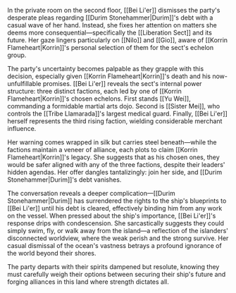 In the private room on the second floor, [[Bei Li'er]] dismisses the party's desperate pleas regarding [[Durim Stonehammer|Durim]]'s debt with a casual wave of her hand. Instead, she fixes her attention on matters she deems more consequential—specifically the [[Liberation Sect]] and its future. Her gaze lingers particularly on [[Nilo]] and [[Gio]], aware of [[Korrin Flameheart|Korrin]]'s personal selection of them for the sect's echelon group.

The party's uncertainty becomes palpable as they grapple with this decision, especially given [[Korrin Flameheart|Korrin]]'s death and his now-unfulfillable promises. [[Bei Li'er]] reveals the sect's internal power structure: three distinct factions, each led by one of [[Korrin Flameheart|Korrin]]'s chosen echelons. First stands [[Yu Wei]], commanding a formidable martial arts dojo. Second is [[Sister Mei]], who controls the [[Tribe Llamarada]]'s largest medical guard. Finally, [[Bei Li'er]] herself represents the third rising faction, wielding considerable merchant influence.

Her warning comes wrapped in silk but carries steel beneath—while the factions maintain a veneer of alliance, each plots to claim [[Korrin Flameheart|Korrin]]'s legacy. She suggests that as his chosen ones, they would be safer aligned with any of the three factions, despite their leaders' hidden agendas. Her offer dangles tantalizingly: join her side, and [[Durim Stonehammer|Durim]]'s debt vanishes.

The conversation reveals a deeper complication—[[Durim Stonehammer|Durim]] has surrendered the rights to the ship's blueprints to [[Bei Li'er]] until his debt is cleared, effectively binding him from any work on the vessel. When pressed about the ship's importance, [[Bei Li'er]]'s response drips with condescension. She sarcastically suggests they could simply swim, fly, or walk away from the island—a reflection of the islanders' disconnected worldview, where the weak perish and the strong survive. Her casual dismissal of the ocean's vastness betrays a profound ignorance of the world beyond their shores.

The party departs with their spirits dampened but resolute, knowing they must carefully weigh their options between securing their ship's future and forging alliances in this land where strength dictates all.